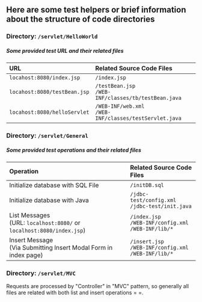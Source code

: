## Here are some test helpers or brief information about the structure of code directories

### Directory: `/servlet/HelloWorld`
##### Some provided test URL and their related files

| URL                          | Related Source Code Files                |
| :--------------------------- | :--------------------------------------- |
| `locahost:8080/index.jsp`    | `/index.jsp`                             |
| `locahost:8080/testBean.jsp` | `/testBean.jsp`<br>`/WEB-INF/classes/tb/testBean.java` |
| `locahost:8080/helloServlet` | `/WEB-INF/web.xml`<br>`/WEB-INF/classes/testServlet.java` |



### Directory: `/servlet/General`
##### Some provided test operations and their related files

| Operation                                | Related Source Code Files                |
| :--------------------------------------- | :--------------------------------------- |
| Initialize database with SQL File        | `/initDB.sql`                            |
| Initialize database with Java            | `/jdbc-test/config.xml`<br>`/jdbc-test/init.java` |
| List Messages<br>(URL: `localhost:8080/` or `localhost:8080/index.jsp`) | `/index.jsp`<br>`/WEB-INF/config.xml`<br>`/WEB-INF/lib/*` |
| Insert Message<br>(Via Submitting Insert Modal Form in index page) | `/insert.jsp`<br>`/WEB-INF/config.xml`<br>`/WEB-INF/lib/*` |



### Directory: `/servlet/MVC`
Requests are processed by "Controller" in "MVC" pattern, so generally all files are related with both list and insert operations = =.
